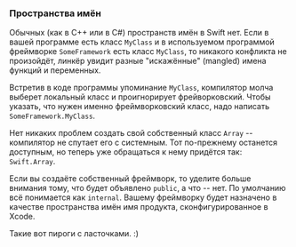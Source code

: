 ### Пространства имён

Обычных (как в C++ или в C#) пространств имён в Swift нет. Если в вашей программе есть класс `MyClass` и в используемом программой фреймворке `SomeFramework` есть класс `MyClass`, то никакого конфликта не произойдёт, линкёр увидит разные "искажённые" (mangled) имена функций и переменных.

Встретив в коде программы упоминание `MyClass`, компилятор молча выберет локальный класс и проигнорирует фрейворковский. Чтобы указать, что нужен именно фреймворковский класс, надо написать `SomeFramework.MyClass`.

Нет никаких проблем создать свой собственный класс `Array` -- компилятор не спутает его с системным. Тот по-прежнему останется доступным, но теперь уже обращаться к нему придётся так: `Swift.Array`.

Если вы создаёте собственный фреймворк, то уделите больше внимания тому, что будет объявлено `public`, а что -- нет. По умолчанию всё понимается как `internal`. Вашему фреймворку будет назначено в качестве пространства имён имя продукта, сконфигурированное в Xcode.

Такие вот пироги с ласточками. :)
